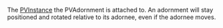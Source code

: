 The [PVInstance](https://developer.roblox.com/api-reference/class/PVInstance "PVInstance") the PVAdornment is attached to. An adornment will stay positioned and rotated relative to its adornee, even if the adornee moves.